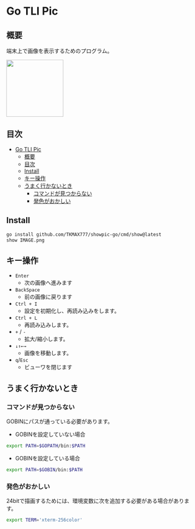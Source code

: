 # Go TLI Pic
## 概要
端末上で画像を表示するためのプログラム。

<img src="https://i.gyazo.com/7e182aaebdbcbd459f134c0e21c99947.gif" height="150"></img>

## 目次
<!-- TOC -->

- [Go TLI Pic](#go-tli-pic)
    - [概要](#概要)
    - [目次](#目次)
    - [Install](#install)
    - [キー操作](#キー操作)
    - [うまく行かないとき](#うまく行かないとき)
        - [コマンドが見つからない](#コマンドが見つからない)
        - [発色がおかしい](#発色がおかしい)

<!-- /TOC -->

## Install

```sh
go install github.com/TKMAX777/showpic-go/cmd/show@latest
show IMAGE.png
```

## キー操作
- `Enter`
  - 次の画像へ進みます
- `BackSpace`
  - 前の画像に戻ります
- `Ctrl + I`
  - 設定を初期化し、再読み込みをします。
- `Ctrl + L`
  - 再読み込みします。
- `+` / `-`
  - 拡大/縮小します。
- `↓↑←→`
  - 画像を移動します。
- `q`/`Esc`
  - ビューワを閉じます

## うまく行かないとき
### コマンドが見つからない
GOBINにパスが通っている必要があります。

- GOBINを設定していない場合

```sh
export PATH=$GOPATH/bin:$PATH
```

- GOBINを設定している場合

```sh
export PATH=$GOBIN/bin:$PATH
```

### 発色がおかしい

24bitで描画するためには、環境変数に次を追加する必要がある場合があります。

```sh
export TERM='xterm-256color'
```
